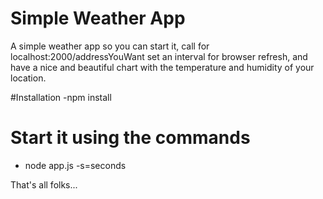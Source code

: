 # Simple Weather App


A simple weather app so you can start it, call for localhost:2000/addressYouWant set an interval for browser refresh, and have a nice and beautiful chart with the temperature and humidity of your location.

#Installation
-npm install

# Start it using the commands

  - node app.js -s=seconds

That's all folks...